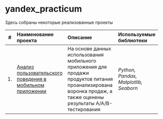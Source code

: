 # yandex_practicum

Здесь собраны некоторые реализованные проекты

| #  | Наименование проекта           | Описание                         | Используемые библиотеки                     |
|----|:-------------------------------|:---------------------------------|:---------------------------|
| 1. |[Анализ пользовательского поведения в мобильном приложении]([https://github.com/kazhusha/yandex_practicum/tree/main/Mobile%20app](https://github.com/kazhusha/yandex_practicum/tree/main/Mobile%20app))|На основе данных использования мобильного приложения для продажи продуктов питания проанализирована воронка продаж, а также оценены результаты A/A/B-тестирования |*Python, Pandas, Matplotlib, Seaborn*|
